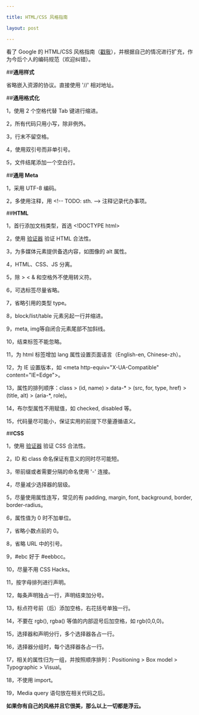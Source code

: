 ```yaml
---

title: HTML/CSS 风格指南

layout: post

---
```

看了 Google 的 HTML/CSS 风格指南（[戳我](https://code.google.com/p/google-styleguide/)），并根据自己的情况进行扩充，作为今后个人的编码规范（欢迎纠错）。

##**通用样式**

省略嵌入资源的协议。直接使用 '//' 相对地址。

##**通用格式化**

1，使用 2 个空格代替 Tab 键进行缩进。

2，所有代码只用小写，除非例外。

3，行末不留空格。

4，使用双引号而非单引号。

5，文件结尾添加一个空白行。

##**通用 Meta**

1，采用 UTF-8 编码。

2，多使用注释，用 &lt;!-- TODO: sth. --> 注释记录代办事项。

##**HTML**

1，首行添加文档类型，首选 &lt;!DOCTYPE html>

2，使用 [验证器](http://validator.w3.org/nu/) 验证 HTML 合法性。

3，为多媒体元素提供备选内容，如图像的 alt 属性。

4，HTML、CSS、JS 分离。

5，除 > &lt; & 和空格外不使用转义符。

6，可选标签尽量省略。

7，省略引用的类型 type。

8，block/list/table 元素另起一行并缩进。

9，meta, img等自闭合元素尾部不加斜线。

10，结束标签不能忽略。

11，为 html 标签增加 lang 属性设置页面语言（English-en, Chinese-zh）。

12，为 IE 设置版本，如 &lt;meta http-equiv="X-UA-Compatible" content="IE=Edge">。

13，属性的排列顺序：class > (id, name) > data-* > (src, for, type, href) > (title, alt) > (aria-*, role)。

14，布尔型属性不用赋值，如 checked, disabled 等。

15，代码量尽可能小，保证实用的前提下尽量遵循语义。

##**CSS**

1，使用 [验证器](http://jigsaw.w3.org/css-validator/) 验证 CSS 合法性。

2，ID 和 class 命名保证有意义的同时尽可能短。

3，带前缀或者需要分隔的命名使用 '-' 连接。

4，尽量减少选择器的层级。

5，尽量使用属性连写，常见的有 padding, margin, font, background, border, border-radius。

6，属性值为 0 时不加单位。

7，省略小数点前的 0。

8，省略 URL 中的引号。

9，#ebc 好于 #eebbcc。

10，尽量不用 CSS Hacks。

11，按字母排列进行声明。

12，每条声明独占一行，声明结束加分号。

13，标点符号前（后）添加空格，右花括号单独一行。

14，不要在 rgb(), rgba() 等值的内部逗号后加空格，如 rgb(0,0,0)。

15，选择器和声明分行，多个选择器各占一行。

16，选择器分组时，每个选择器各占一行。

17，相关的属性归为一组，并按照顺序排列：Positioning > Box model > Typographic > Visual。

18，不使用 import。

19，Media query 语句放在相关代码之后。

**如果你有自己的风格并且它很美，那么以上一切都是浮云。**
